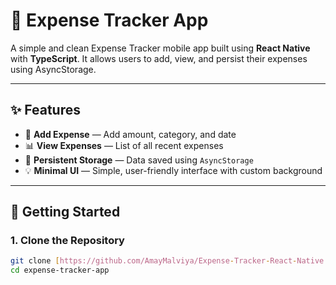 # 📱 Expense Tracker App

A simple and clean Expense Tracker mobile app built using **React Native** with **TypeScript**. It allows users to add, view, and persist their expenses using AsyncStorage.

---

## ✨ Features

- 📌 **Add Expense** — Add amount, category, and date
- 📊 **View Expenses** — List of all recent expenses
- 💾 **Persistent Storage** — Data saved using `AsyncStorage`
- 💡 **Minimal UI** — Simple, user-friendly interface with custom background

---

## 🚀 Getting Started

### 1. Clone the Repository

```bash
git clone [https://github.com/AmayMalviya/Expense-Tracker-React-Native.git](https://github.com/AmayMalviya/Expense-Tracker-React-Native.git)
cd expense-tracker-app
